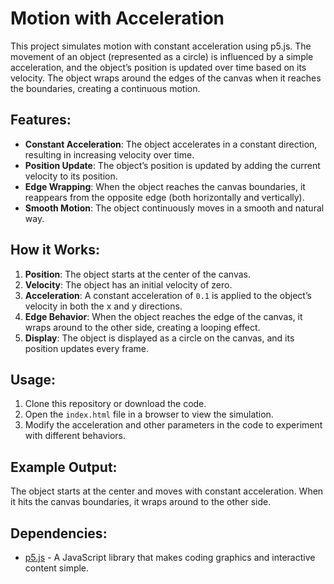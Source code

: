 # Motion with Acceleration

This project simulates motion with constant acceleration using p5.js. The movement of an object (represented as a circle) is influenced by a simple acceleration, and the object’s position is updated over time based on its velocity. The object wraps around the edges of the canvas when it reaches the boundaries, creating a continuous motion.

## Features:
- **Constant Acceleration**: The object accelerates in a constant direction, resulting in increasing velocity over time.
- **Position Update**: The object’s position is updated by adding the current velocity to its position.
- **Edge Wrapping**: When the object reaches the canvas boundaries, it reappears from the opposite edge (both horizontally and vertically).
- **Smooth Motion**: The object continuously moves in a smooth and natural way.

## How it Works:
1. **Position**: The object starts at the center of the canvas.
2. **Velocity**: The object has an initial velocity of zero.
3. **Acceleration**: A constant acceleration of `0.1` is applied to the object’s velocity in both the x and y directions.
4. **Edge Behavior**: When the object reaches the edge of the canvas, it wraps around to the other side, creating a looping effect.
5. **Display**: The object is displayed as a circle on the canvas, and its position updates every frame.

## Usage:
1. Clone this repository or download the code.
2. Open the `index.html` file in a browser to view the simulation.
3. Modify the acceleration and other parameters in the code to experiment with different behaviors.

## Example Output:
The object starts at the center and moves with constant acceleration. When it hits the canvas boundaries, it wraps around to the other side.

## Dependencies:
- [p5.js](https://p5js.org/) - A JavaScript library that makes coding graphics and interactive content simple.

